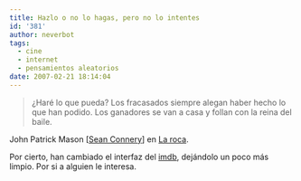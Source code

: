 ```yaml
---
title: Hazlo o no lo hagas, pero no lo intentes
id: '381'
author: neverbot
tags:
  - cine
  - internet
  - pensamientos aleatorios
date: 2007-02-21 18:14:04
---
```


> ¿Haré lo que pueda? Los fracasados siempre alegan haber hecho lo que han podido. Los ganadores se van a casa y follan con la reina del baile.

John Patrick Mason \[[Sean Connery](http://www.imdb.com/name/nm0000125/)\] en [La roca](http://www.imdb.com/title/tt0117500/).

Por cierto, han cambiado el interfaz del [imdb](http://www.imdb.com/), dejándolo un poco más limpio. Por si a alguien le interesa.
